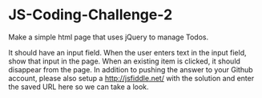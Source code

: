 JS-Coding-Challenge-2
=====================

Make a simple html page that uses jQuery to manage Todos.

It should have an input field. When the user enters text in the input field, show that input in the page. When an existing item is clicked, it should disappear from the page. In addition to pushing the answer to your Github account, please also setup a http://jsfiddle.net/ with the solution and enter the saved URL here so we can take a look.
